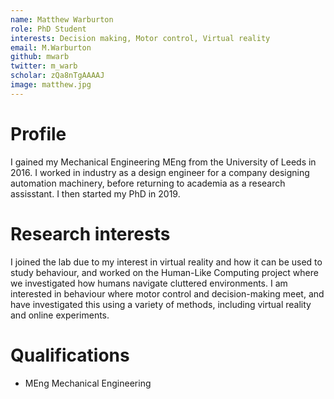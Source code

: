 ```yaml
---
name: Matthew Warburton
role: PhD Student
interests: Decision making, Motor control, Virtual reality
email: M.Warburton
github: mwarb
twitter: m_warb
scholar: zQa8nTgAAAAJ
image: matthew.jpg
---
```



# Profile

I gained my Mechanical Engineering MEng from the University of Leeds in 2016. I worked in industry as a design engineer for a company designing automation machinery, before returning to academia as a research assisstant. I then started my PhD in 2019. 

# Research interests

I joined the lab due to my interest in virtual reality and how it can be used to study behaviour, and worked on the Human-Like Computing project where we investigated how humans navigate cluttered environments.
I am interested in behaviour where motor control and decision-making meet, and have investigated this using a variety of methods, including virtual reality and online experiments. 

# Qualifications

* MEng Mechanical Engineering